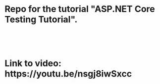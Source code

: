 # Repo for the tutorial "ASP.NET Core Testing Tutorial".
<br />
<br />
<br />
<h1> Link to video: https://youtu.be/nsgj8iwSxcc </h1>